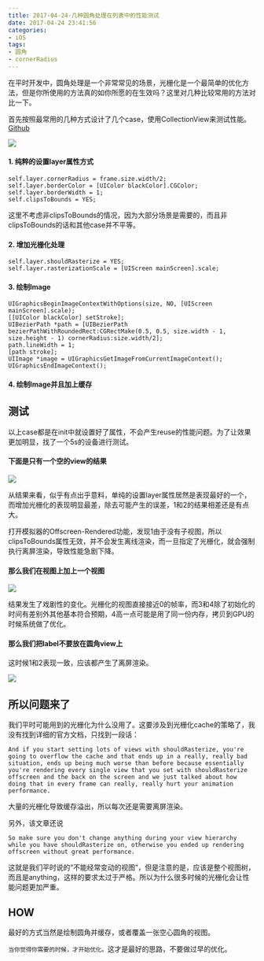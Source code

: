 ```yaml
---
title: 2017-04-24-几种圆角处理在列表中的性能测试
date: 2017-04-24 23:41:56
categories:
- iOS
tags:
- 圆角
- cornerRadius
---
```


在平时开发中，圆角处理是一个非常常见的场景，光栅化是一个最简单的优化方法，但是你所使用的方法真的如你所愿的在生效吗？这里对几种比较常用的方法对比一下。

<!--more-->

首先按照最常用的几种方式设计了几个case，使用CollectionView来测试性能。[Github](https://github.com/djs66256/corner-radius-test)

![](/images/2017/corner/snapshot.png)

#### 1. 纯粹的设置layer属性方式

```objc
self.layer.cornerRadius = frame.size.width/2;
self.layer.borderColor = [UIColor blackColor].CGColor;
self.layer.borderWidth = 1;
self.clipsToBounds = YES;
```

这里不考虑非clipsToBounds的情况，因为大部分场景是需要的，而且非clipsToBounds的话和其他case并不平等。

#### 2. 增加光栅化处理

```objc
self.layer.shouldRasterize = YES;
self.layer.rasterizationScale = [UIScreen mainScreen].scale;
```

#### 3. 绘制Image

```objc
UIGraphicsBeginImageContextWithOptions(size, NO, [UIScreen mainScreen].scale);
[[UIColor blackColor] setStroke];
UIBezierPath *path = [UIBezierPath bezierPathWithRoundedRect:CGRectMake(0.5, 0.5, size.width - 1, size.height - 1) cornerRadius:size.width/2];
path.lineWidth = 1;
[path stroke];
UIImage *image = UIGraphicsGetImageFromCurrentImageContext();
UIGraphicsEndImageContext();
```

#### 4. 绘制Image并且加上缓存

## 测试

以上case都是在init中就设置好了属性，不会产生reuse的性能问题。为了让效果更加明显，找了一个5s的设备进行测试。

#### 下面是只有一个空的view的结果

![](/images/2017/corner/only_view.png)

从结果来看，似乎有点出乎意料，单纯的设置layer属性居然是表现最好的一个，而增加光栅化的表现明显最差，除去可能产生的误差，1和2的结果相差还是有点大。

打开模拟器的Offscreen-Rendered功能，发现1由于没有子视图，所以clipsToBounds属性无效，并不会发生离线渲染，而一旦指定了光栅化，就会强制执行离屏渲染，导致性能急剧下降。

#### 那么我们在视图上加上一个视图

![](/images/2017/corner/with_label.png)

结果发生了戏剧性的变化。光栅化的视图直接接近0的帧率，而3和4除了初始化的时间有差别外其他基本符合预期，4高一点可能是用了同一份内存，拷贝到GPU的时候系统做了优化。

#### 那么我们把label不要放在圆角view上

这时候1和2表现一致，应该都产生了离屏渲染。

![](/images/2017/corner/without_subview.png)

## 所以问题来了

我们平时可能用到的光栅化为什么没用了。这要涉及到光栅化cache的策略了，我没有找到详细的官方文档，只找到一段话：

```
And if you start setting lots of views with shouldRasterize, you're going to overflow the cache and that ends up in a really, really bad situation, ends up being much worse than before because essentially you're rendering every single view that you set with shouldRasterize offscreen and the back on the screen and we just talked about how doing that in every frame can really, really hurt your animation performance.
```

大量的光栅化导致缓存溢出，所以每次还是需要离屏渲染。

另外，该文章还说

```
So make sure you don't change anything during your view hierarchy while you have shouldRasterize on, otherwise you ended up rendering offscreen without great performance.
```

这就是我们平时说的“不能经常变动的视图”，但是注意的是，应该是整个视图树，而且是anything，这样的要求太过于严格。所以为什么很多时候的光栅化会让性能问题更加严重。

## HOW

最好的方式当然是绘制圆角并缓存，或者覆盖一张空心圆角的视图。

`当你觉得你需要的时候，才开始优化。`这才是最好的思路，不要做过早的优化。
